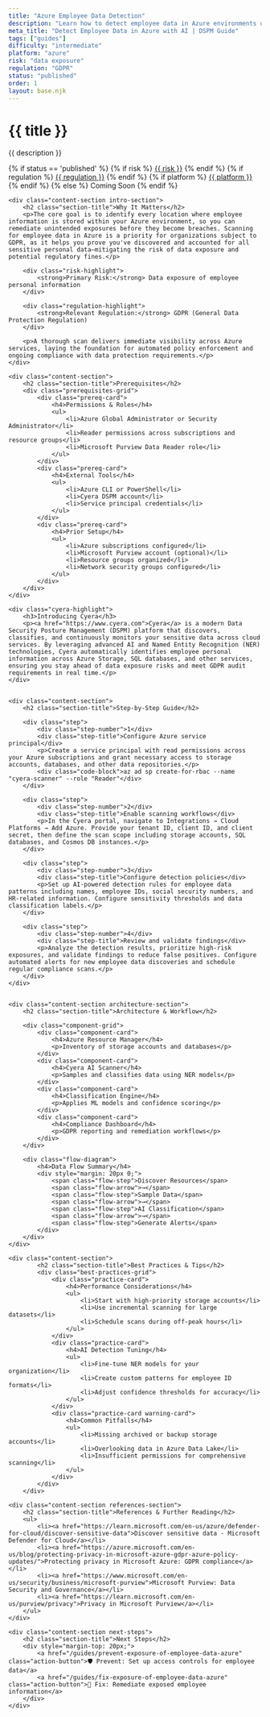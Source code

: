 ```yaml
---
title: "Azure Employee Data Detection"
description: "Learn how to detect employee data in Azure environments using AI-powered DSPM tools. Follow step-by-step guidance for GDPR compliance."
meta_title: "Detect Employee Data in Azure with AI | DSPM Guide"
tags: ["guides"]
difficulty: "intermediate"
platform: "azure"
risk: "data exposure"
regulation: "GDPR"
status: "published"
order: 1
layout: base.njk
---
```


<div class="container">
    <div class="header">
        <h1>{{ title }}</h1>
        <p>{{ description }}</p>
        <div class="guide-tags-container">
			<div class="guide-tags-wrapper">
		    {% if status == 'published' %}
		        {% if risk %}
		        <a href="/risk/{{ risk | downcase | replace: ' ', '-' }}/" class="guide-tag risk">{{ risk }}</a>
		        {% endif %}
		        {% if regulation %}
		        <a href="/regulation/{{ regulation | downcase | replace: ' ', '-' }}/" class="guide-tag regulation">{{ regulation }}</a>
		        {% endif %}
		        {% if platform %}
		        <a href="/platforms/{{ platform | downcase | replace: ' ', '-' }}/" class="guide-tag platform">{{ platform }}</a>
		        {% endif %}
		    {% else %}
		        <span class="guide-tag coming-soon">Coming Soon</span>
		    {% endif %}
		</div>
		</div>
    </div>

    <div class="content-section intro-section">
        <h2 class="section-title">Why It Matters</h2>
        <p>The core goal is to identify every location where employee information is stored within your Azure environment, so you can remediate unintended exposures before they become breaches. Scanning for employee data in Azure is a priority for organizations subject to GDPR, as it helps you prove you've discovered and accounted for all sensitive personal data—mitigating the risk of data exposure and potential regulatory fines.</p>
        
        <div class="risk-highlight">
            <strong>Primary Risk:</strong> Data exposure of employee personal information
        </div>
        
        <div class="regulation-highlight">
            <strong>Relevant Regulation:</strong> GDPR (General Data Protection Regulation)
        </div>
        
        <p>A thorough scan delivers immediate visibility across Azure services, laying the foundation for automated policy enforcement and ongoing compliance with data protection requirements.</p>
    </div>

    <div class="content-section">
        <h2 class="section-title">Prerequisites</h2>
        <div class="prerequisites-grid">
            <div class="prereq-card">
                <h4>Permissions & Roles</h4>
                <ul>
                    <li>Azure Global Administrator or Security Administrator</li>
                    <li>Reader permissions across subscriptions and resource groups</li>
                    <li>Microsoft Purview Data Reader role</li>
                </ul>
            </div>
            <div class="prereq-card">
                <h4>External Tools</h4>
                <ul>
                    <li>Azure CLI or PowerShell</li>
                    <li>Cyera DSPM account</li>
                    <li>Service principal credentials</li>
                </ul>
            </div>
            <div class="prereq-card">
                <h4>Prior Setup</h4>
                <ul>
                    <li>Azure subscriptions configured</li>
                    <li>Microsoft Purview account (optional)</li>
                    <li>Resource groups organized</li>
                    <li>Network security groups configured</li>
                </ul>
            </div>
        </div>
    </div>
	
    <div class="cyera-highlight">
        <h3>Introducing Cyera</h3>
        <p><a href="https://www.cyera.com">Cyera</a> is a modern Data Security Posture Management (DSPM) platform that discovers, classifies, and continuously monitors your sensitive data across cloud services. By leveraging advanced AI and Named Entity Recognition (NER) technologies, Cyera automatically identifies employee personal information across Azure Storage, SQL databases, and other services, ensuring you stay ahead of data exposure risks and meet GDPR audit requirements in real time.</p>
    </div>
	

    <div class="content-section">
        <h2 class="section-title">Step-by-Step Guide</h2>
        
        <div class="step">
            <div class="step-number">1</div>
            <div class="step-title">Configure Azure service principal</div>
            <p>Create a service principal with read permissions across your Azure subscriptions and grant necessary access to storage accounts, databases, and other data repositories.</p>
            <div class="code-block">az ad sp create-for-rbac --name "cyera-scanner" --role "Reader"</div>
        </div>

        <div class="step">
            <div class="step-number">2</div>
            <div class="step-title">Enable scanning workflows</div>
            <p>In the Cyera portal, navigate to Integrations → Cloud Platforms → Add Azure. Provide your tenant ID, client ID, and client secret, then define the scan scope including storage accounts, SQL databases, and Cosmos DB instances.</p>
        </div>

        <div class="step">
            <div class="step-number">3</div>
            <div class="step-title">Configure detection policies</div>
            <p>Set up AI-powered detection rules for employee data patterns including names, employee IDs, social security numbers, and HR-related information. Configure sensitivity thresholds and data classification labels.</p>
        </div>

        <div class="step">
            <div class="step-number">4</div>
            <div class="step-title">Review and validate findings</div>
            <p>Analyze the detection results, prioritize high-risk exposures, and validate findings to reduce false positives. Configure automated alerts for new employee data discoveries and schedule regular compliance scans.</p>
        </div>
    </div>


    <div class="content-section architecture-section">
        <h2 class="section-title">Architecture & Workflow</h2>
        
        <div class="component-grid">
            <div class="component-card">
                <h4>Azure Resource Manager</h4>
                <p>Inventory of storage accounts and databases</p>
            </div>
            <div class="component-card">
                <h4>Cyera AI Scanner</h4>
                <p>Samples and classifies data using NER models</p>
            </div>
            <div class="component-card">
                <h4>Classification Engine</h4>
                <p>Applies ML models and confidence scoring</p>
            </div>
            <div class="component-card">
                <h4>Compliance Dashboard</h4>
                <p>GDPR reporting and remediation workflows</p>
            </div>
        </div>

        <div class="flow-diagram">
            <h4>Data Flow Summary</h4>
            <div style="margin: 20px 0;">
                <span class="flow-step">Discover Resources</span>
                <span class="flow-arrow">→</span>
                <span class="flow-step">Sample Data</span>
                <span class="flow-arrow">→</span>
                <span class="flow-step">AI Classification</span>
                <span class="flow-arrow">→</span>
                <span class="flow-step">Generate Alerts</span>
            </div>
        </div>
    </div>

	<div class="content-section">
	        <h2 class="section-title">Best Practices & Tips</h2>
	        <div class="best-practices-grid">
	            <div class="practice-card">
	                <h4>Performance Considerations</h4>
	                <ul>
	                    <li>Start with high-priority storage accounts</li>
	                    <li>Use incremental scanning for large datasets</li>
	                    <li>Schedule scans during off-peak hours</li>
	                </ul>
	            </div>
	            <div class="practice-card">
	                <h4>AI Detection Tuning</h4>
	                <ul>
	                    <li>Fine-tune NER models for your organization</li>
	                    <li>Create custom patterns for employee ID formats</li>
	                    <li>Adjust confidence thresholds for accuracy</li>
	                </ul>
	            </div>
	            <div class="practice-card warning-card">
	                <h4>Common Pitfalls</h4>
	                <ul>
	                    <li>Missing archived or backup storage accounts</li>
	                    <li>Overlooking data in Azure Data Lake</li>
	                    <li>Insufficient permissions for comprehensive scanning</li>
	                </ul>
	            </div>
	        </div>
	    </div>

    <div class="content-section references-section">
        <h2 class="section-title">References & Further Reading</h2>
        <ul>
            <li><a href="https://learn.microsoft.com/en-us/azure/defender-for-cloud/discover-sensitive-data">Discover sensitive data - Microsoft Defender for Cloud</a></li>
            <li><a href="https://azure.microsoft.com/en-us/blog/protecting-privacy-in-microsoft-azure-gdpr-azure-policy-updates/">Protecting privacy in Microsoft Azure: GDPR compliance</a></li>
            <li><a href="https://www.microsoft.com/en-us/security/business/microsoft-purview">Microsoft Purview: Data Security and Governance</a></li>
            <li><a href="https://learn.microsoft.com/en-us/purview/privacy">Privacy in Microsoft Purview</a></li>
        </ul>
    </div>

    <div class="content-section next-steps">
        <h2 class="section-title">Next Steps</h2>
        <div style="margin-top: 20px;">
            <a href="/guides/prevent-exposure-of-employee-data-azure" class="action-button">🛡️ Prevent: Set up access controls for employee data</a>
            <a href="/guides/fix-exposure-of-employee-data-azure" class="action-button">🔧 Fix: Remediate exposed employee information</a>
        </div>
    </div>
</div>